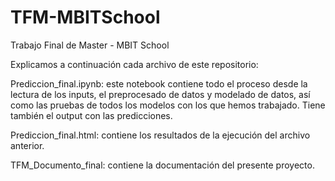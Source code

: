 # TFM-MBITSchool
Trabajo Final de Master - MBIT School

Explicamos a continuación cada archivo de este repositorio:

Prediccion_final.ipynb: este notebook contiene todo el proceso desde la lectura de los inputs, el preprocesado de datos y modelado de datos, así como las pruebas de todos los modelos con los que hemos trabajado. Tiene también el output con las predicciones.

Prediccion_final.html: contiene los resultados de la ejecución del archivo anterior.

TFM_Documento_final: contiene la documentación del presente proyecto.


